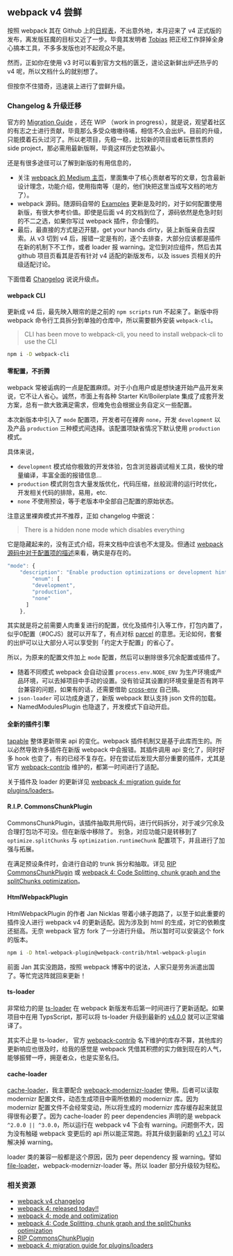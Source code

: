 ## webpack v4 尝鲜

按照 webpack 其在 Github 上的[日程表](https://github.com/webpack/webpack/milestones)，不出意外地，本月迎来了 v4 正式版的发布，离发版狂魔的目标又近了一步。毕竟其发明者 [Tobias](https://medium.com/@sokra) 把正经工作辞掉全身心搞本工具，不多多发版也对不起观众不是。

然而，正如你在使用 v3 时可以看到官方文档的匮乏，遑论这新鲜出炉还热乎的 v4 呢，所以文档什么的就别想了。

但按奈不住猎奇，迅速装上进行了尝鲜升级。

### Changelog & 升级迁移

官方的 [Migration Guide](https://github.com/webpack/webpack.js.org/issues/1706) ，还在 WIP （work in progress），就是说，观望着社区的有志之士进行贡献，毕竟那么多受众嗷嗷待哺，相信不久会出炉。目前的升级，只能摸着石头过河了。所以老项目，先稳一稳，比较新的项目或者玩票性质的 side project，那必需用最新版啊，毕竟这样历史包袱最小。

还是有很多途径可以了解到新版的有用信息的，

- 关注 [webpack 的 Medium 主页](https://medium.com/webpack)，里面集中了核心贡献者写的文章，包含最新设计理念，功能介绍，使用指南等（是的，他们快把这里当成写文档的地方了）。
- webpack 源码。随源码自带的 [Examples](https://github.com/webpack/webpack/tree/master/examples) 更新是及时的，对于如何配置使用新版，有很大参考价值。即使是后面 v4 的文档到位了，源码依然是危急时刻的不二之选，如果你写过 webpack 插件，你会懂的。
- 最后，最直接的方式是迈开腿，get your hands dirty，装上新版亲自去探索。从 v3 切到 v4 后，报错一定是有的，逐个去排查，大部分应该都是插件在新的机制下不工作，或者 loader 报 warning。定位到对应组件，然后去其 github 项目页看其是否有针对 v4 适配的新版发布，以及 issues 页相关的升级适配讨论。

下面借着 [Changelog](https://github.com/webpack/webpack/releases/tag/v4.0.0) 说说升级点。


#### webpack CLI

更新成 v4 后，最先映入眼帘的是之前的 `npm scripts` run 不起来了。新版中将 webpack 命令行工具拆分到单独的仓库中，所以需要额外安装 `webpack-cli`。

> CLI has been move to webpack-cli, you need to install webpack-cli to use the CLI

```bash
npm i -D webpack-cli
```

#### 零配置，不折腾

webpack 常被诟病的一点是配置麻烦。对于小白用户或是想快速开始产品开发来说，它不让人省心。诚然，市面上有各种 Starter Kit/Boilerplate 集成了成套开发方案，总有一款大致满足需求，但难免也会根据业务自定义一些配置。

本次新版本中引入了 `mode` 配置项，开发者可在裸奔 `none`，开发 `development` 以及产品 `production` 三种模式间选择。该配置项缺省情况下默认使用 `production` 模式。

具体来说，

- `development` 模式给你极致的开发体验，包含浏览器调试相关工具，极快的增量编译，丰富全面的报错信息...
- `production` 模式则包含大量发版优化，代码压缩，丝般润滑的运行时优化，开发相关代码的排除，易用，etc.
- `none` 不使用预设，等于老版本中全部自己配置的原始状态。

注意这里裸奔模式并不推荐，正如 changelog 中据说：

> There is a hidden none mode which disables everything

它是隐藏起来的，没有正式介绍，将来文档中应该也不太提及。但通过 [webpack 源码中对于配置项的描述](https://github.com/webpack/webpack/blob/master/schemas/WebpackOptions.json#L1119)来看，确实是存在的。

```js
"mode": {
    "description": "Enable production optimizations or development hints.",
        "enum": [
        "development",
        "production",
        "none"
      ]
    },
```

其实就是将之前需要人肉重复进行的配置，优化及插件引入等工作，打包内置了，似乎0配置（#0CJS）就可以开车了，有点对标 [parcel](https://parceljs.org/) 的意思。无论如何，套餐的出炉可以让大部分人可以享受到「约定大于配置」的省心了。

所以，为原来的配置文件加上 `mode` 配置，然后可以删除很多冗余配置或插件了。

- 随着不同模式 webpack 会自动设置 `process.env.NODE_ENV` 为生产环境或产品环境，可以去掉项目中手动的设置。没有验证其设置的环境变量是否有跨平台兼容的问题，如果有的话，还需要借助 [cross-env](https://github.com/kentcdodds/cross-env) 自己搞。
- `json-loader` 可以功成身退了，新版 webpack 默认支持 json 文件的加载。
- NamedModulesPlugin 也隐退了，开发模式下自动开启。


#### 全新的插件引擎

[tapable](https://github.com/webpack/tapable) 整体更新带来 api 的变化。webpack 插件机制又是基于此库而生的。所以必然导致许多插件在新版 webpack 中会报错。其插件调用 api 变化了，同时好多 hook 也变了，有的已经不复存在。好在尝试后发现大部分重要的插件，尤其是官方 [webpack-contrib](https://github.com/webpack-contrib) 维护的，都第一时间进行了适配。

关于插件及 loader 的更新详见 [webpack 4: migration guide for plugins/loaders](https://medium.com/webpack/webpack-4-migration-guide-for-plugins-loaders-20a79b927202)。


#### R.I.P. CommonsChunkPlugin

CommonsChunkPlugin，该插件抽取共用代码，进行代码拆分，对于减少冗余及合理打包功不可没。但在新版中移除了。
别急，对应功能只是转移到了 `optimize.splitChunks` 与 `optimization.runtimeChunk` 配置项下，并且进行了加强与拓展。

在满足预设条件时，会进行自动的 trunk 拆分和抽取。详见 [RIP CommonsChunkPlugin](https://gist.github.com/sokra/1522d586b8e5c0f5072d7565c2bee693)
或 [webpack 4: Code Splitting, chunk graph and the splitChunks optimization](https://medium.com/webpack/webpack-4-code-splitting-chunk-graph-and-the-splitchunks-optimization-be739a861366)。


#### HtmlWebpackPlugin

HtmlWebpackPlugin 的作者 Jan Nicklas 带着小婊子跑路了，以至于如此重要的插件没人进行 webpack v4 的更新适配。因为涉及到 html 的生成，对它的依赖度还挺高。无奈 webpack 官方 fork 了一分进行升级。
所以暂时可以安装这个 fork 的版本。

```bash
npm i -D html-webpack-plugin@webpack-contrib/html-webpack-plugin
```

前面 Jan 其实没跑路，按照 webpack 博客中的说法，人家只是劳务派遣出国了。等忙完这阵就回来更新！


#### ts-loader

非常给力的是 [ts-loader](https://github.com/TypeStrong/ts-loader) 在 webpack 新版发布后第一时间进行了更新适配。如果项目中在用 TypsScript，那可以将 ts-loader 升级到最新的 [v4.0.0](https://github.com/TypeStrong/ts-loader/releases/tag/v4.0.0) 就可以正常编译了。 

其实不止是 ts-loader， 官方 [webpack-contrib](https://github.com/webpack-contrib) 名下维护的库存不算，其他库的更新响应也很及时，给我的感觉是 webpack 凭借其积攒的实力做到现在的人气，能够振臂一呼，拥趸者众，也是实至名归。


#### cache-loader

[cache-loader](https://github.com/webpack-contrib/cache-loader)，我主要配合 [webpack-modernizr-loader](https://github.com/itgalaxy/webpack-modernizr-loader) 使用。后者可以读取 modernizr 配置文件，动态生成项目中需所依赖的 modernizr 库。因为 modernizr 配置文件不会经常变动，所以将生成的 modernizr 库存缓存起来就显得很有必要了。因为 cache-loader 的 peer dependencies 声明的是 webpack `^2.0.0 || ^3.0.0`，所以运行在 webpack v4 下会有 warning。问题倒不大，因为没有触碰 webpack 变更后的 api 所以能正常跑。将其升级到最新的 [v1.2.1](https://github.com/webpack-contrib/cache-loader/releases/tag/v1.2.1) 可以解决掉 warning。

loader 类的兼容一般都是这个原因，因为 peer dependency 报 warning。譬如 [file-loader](https://github.com/webpack-contrib/file-loader/releases/tag/v1.1.10)，webpack-modernizr-loader 等。所以 loader 部分升级较为轻松。


### 相关资源

- [webpack v4 changelog](https://github.com/webpack/webpack/releases/tag/v4.0.0)
- [webpack 4: released today!!](https://medium.com/webpack/webpack-4-released-today-6cdb994702d4)
- [webpack 4: mode and optimization](https://medium.com/webpack/webpack-4-mode-and-optimization-5423a6bc597a)
- [webpack 4: Code Splitting, chunk graph and the splitChunks optimization](https://medium.com/webpack/webpack-4-code-splitting-chunk-graph-and-the-splitchunks-optimization-be739a861366)
- [RIP CommonsChunkPlugin](https://gist.github.com/sokra/1522d586b8e5c0f5072d7565c2bee693)
- [webpack 4: migration guide for plugins/loaders](https://medium.com/webpack/webpack-4-migration-guide-for-plugins-loaders-20a79b927202)

